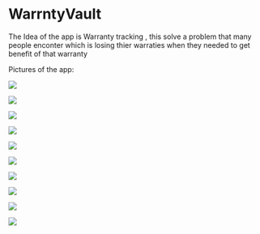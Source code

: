 # WarrntyVault

The Idea of the app is Warranty tracking , this solve a problem that many people enconter which is losing thier warraties when they needed to get benefit of that warranty 

Pictures of the app:

![](./UIPics/GetStartedPage.png)

![](./UIPics/LoginPage.png)

![](./UIPics/RegisterPage.png)

![](./UIPics/HomePage.png)

![](./UIPics/WarrantiesPage.png)

![](./UIPics/AddWarranty.png)

![](./UIPics/WarrantiesPage.png)

![](./UIPics/NotificationPage.png)

![](./UIPics/ProfilePage.png)

![](./UIPics/WarrantyDetails.png)

